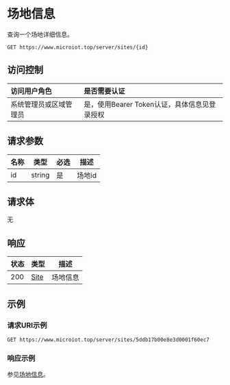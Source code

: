 # 场地信息

查询一个场地详细信息。

``` HTTP
GET https://www.microiot.top/server/sites/{id}
```
## 访问控制

| 访问用户角色           | 是否需要认证                                 |
| :--------------------- | :------------------------------------------- |
| 系统管理员或区域管理员 | 是，使用Bearer Token认证，具体信息见登录授权 |

## 请求参数

| 名称 | 类型   | 必选 | 描述   |
| ---- | ------ | ---- | ------ |
| id   | string | 是   | 场地id |

## 请求体

无

## 响应

| 状态 | 类型          | 描述           |
| ---- | ------------- | -------------- |
| 200  | [Site](addsite.md#site) | 场地信息 |



## 示例

### 请求URI示例

``` HTTP
GET https://www.microiot.top/server/sites/5ddb17b00e8e3d0001f60ec7
```

### 响应示例

参见[场地信息](addsite.md#_7)。

